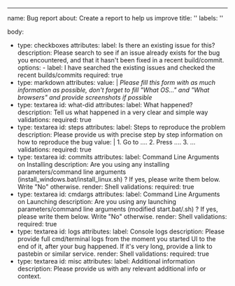 ---
name: Bug report
about: Create a report to help us improve
title: ''
labels: ''

body:
  - type: checkboxes
    attributes:
      label: Is there an existing issue for this?
      description: Please search to see if an issue already exists for the bug you encountered, and that it hasn't been fixed in a recent build/commit.
      options:
        - label: I have searched the existing issues and checked the recent builds/commits
          required: true
  - type: markdown
    attributes:
      value: |
        *Please fill this form with as much information as possible, don't forget to fill "What OS..." and "What browsers" and *provide screenshots if possible**
  - type: textarea
    id: what-did
    attributes:
      label: What happened?
      description: Tell us what happened in a very clear and simple way
    validations:
      required: true
  - type: textarea
    id: steps
    attributes:
      label: Steps to reproduce the problem
      description: Please provide us with precise step by step information on how to reproduce the bug
      value: |
         1. Go to ....
         2. Press ....
         3. ...
    validations:
      required: true
  - type: textarea
    id: commits
    attributes:
      label: Command Line Arguments on Installing
      description: Are you using any installing parameters/command line arguments (install_windows.bat/install_linux.sh) ? If yes, please write them below. Write "No" otherwise.
      render: Shell
    validations:
      required: true
  - type: textarea
    id: cmdargs
    attributes:
      label: Command Line Arguments on Launching
      description: Are you using any launching parameters/command line arguments (modified start.bat/.sh) ? If yes, please write them below. Write "No" otherwise.
      render: Shell
    validations:
      required: true
  - type: textarea
    id: logs
    attributes:
      label: Console logs
      description: Please provide full cmd/terminal logs from the moment you started UI to the end of it, after your bug happened. If it's very long, provide a link to pastebin or similar service.
      render: Shell
    validations:
      required: true
  - type: textarea
    id: misc
    attributes:
      label: Additional information
      description: Please provide us with any relevant additional info or context.